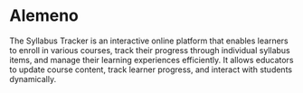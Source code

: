 # Alemeno
The Syllabus Tracker is an interactive online platform that enables learners to enroll in various courses, track their progress through individual syllabus items, and manage their learning experiences efficiently. It allows educators to update course content, track learner progress, and interact with students dynamically.
